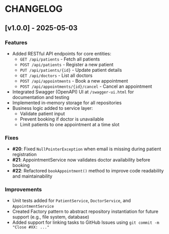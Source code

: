 # CHANGELOG

## [v1.0.0] - 2025-05-03

### Features
- Added RESTful API endpoints for core entities:
  - `GET /api/patients` - Fetch all patients
  - `POST /api/patients` - Register a new patient
  - `PUT /api/patients/{id}` - Update patient details
  - `GET /api/doctors` - List all doctors
  - `POST /api/appointments` - Book a new appointment
  - `POST /api/appointments/{id}/cancel` - Cancel an appointment
- Integrated Swagger (OpenAPI) UI at `/swagger-ui.html` for documentation and testing
- Implemented in-memory storage for all repositories
- Business logic added to service layer:
  - Validate patient input
  - Prevent booking if doctor is unavailable
  - Limit patients to one appointment at a time slot

### Fixes
- **#20**: Fixed `NullPointerException` when email is missing during patient registration
- **#21**: AppointmentService now validates doctor availability before booking
- **#22**: Refactored `bookAppointment()` method to improve code readability and maintainability

### Improvements
- Unit tests added for `PatientService`, `DoctorService`, and `AppointmentService`
- Created Factory pattern to abstract repository instantiation for future support (e.g., file system, database)
- Added support for linking tasks to GitHub Issues using `git commit -m "Close #XX: ..."`



